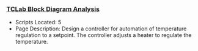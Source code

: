 ### [TCLab Block Diagram Analysis](https://www.apmonitor.com/pdc/index.php/Main/TCLabBlockDiagram)
- Scripts Located: 5
- Page Description: Design a controller for automation of temperature regulation to a setpoint. The controller adjusts a heater to regulate the temperature.
